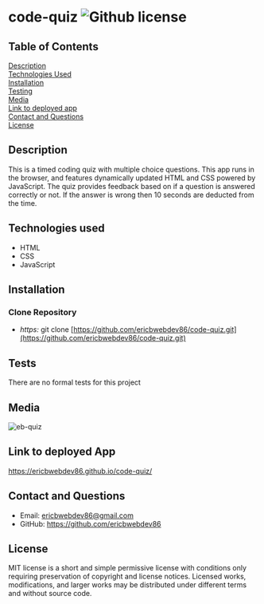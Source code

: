 # code-quiz ![Github license](https://img.shields.io/badge/license-MIT-green.svg)

## Table of Contents
[Description](#Description) <br>
[Technologies Used](#technologies-used) <br>
[Installation](#installation) <br>
[Testing](#tests) <br>
[Media](#media) <br>
[Link to deployed app](#Link-to-deployed-app) <br>
[Contact and Questions](#questions) <br>
[License](#License) <br>


## Description
This is a timed coding quiz with multiple choice questions. This app runs in the browser, and features dynamically updated HTML and CSS powered by JavaScript. The quiz provides feedback based on if a question is answered correctly or not. If the answer is wrong then 10 seconds are deducted from the time. 

## Technologies used
* HTML
* CSS
* JavaScript

## Installation
### Clone Repository
* *https:* git clone [https://github.com/ericbwebdev86/code-quiz.git](https://github.com/ericbwebdev86/code-quiz.git)

## Tests
There are no formal tests for this project

## Media
![eb-quiz](https://user-images.githubusercontent.com/87142377/147147584-b704dd7d-d405-4205-8a3b-29f78b22b575.gif)

## Link to deployed App
https://ericbwebdev86.github.io/code-quiz/

## Contact and Questions
* Email: ericbwebdev86@gmail.com   
* GitHub: https://github.com/ericbwebdev86

## License
MIT license is a short and simple permissive license with conditions only requiring preservation of copyright and license notices. Licensed works, modifications, and larger works may be distributed under different terms and without source code.
